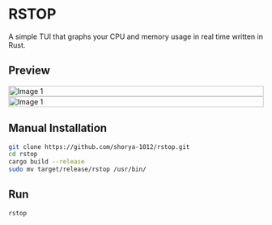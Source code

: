 # RSTOP
A simple TUI that graphs your CPU and memory usage in real time written in Rust.

## Preview
<div style="display: flex; flex-wrap: wrap; justify-content: center;">
  <img src="https://8l8d0r1afw.ufs.sh/f/3Wlnw3xwUljvcocuo6Grb1AKQ4MGaqnDz2VfIxLR9UvyjtYh" alt="Image 1" style="width: 100%; " />
  <img src="https://8l8d0r1afw.ufs.sh/f/3Wlnw3xwUljvyayGrTzNT52Wu7y9OASvHR6c8VrxeIhlfUMs" alt="Image 1" style="width: 100%; " />
</div>

## Manual Installation
```bash
git clone https://github.com/shorya-1012/rstop.git
cd rstop
cargo build --release
sudo mv target/release/rstop /usr/bin/
```

## Run
```
rstop
```
